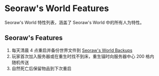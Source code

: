 # Seoraw's World Features
Seoraw's World 特性列表，涵盖了 Seoraw's World 中的所有人为特性。

## Seoraw's Features
1. 每天清晨 4 点重启并备份世界文件到 [Seoraw's World Backups](http://idc.seoraw.world:32403/backup)
2. 玩家首次加入服务器或在重生时找不到床，重生锚时向服务器中心 200 格内随机传送
3. 自然死亡后保留物品到下次重启

